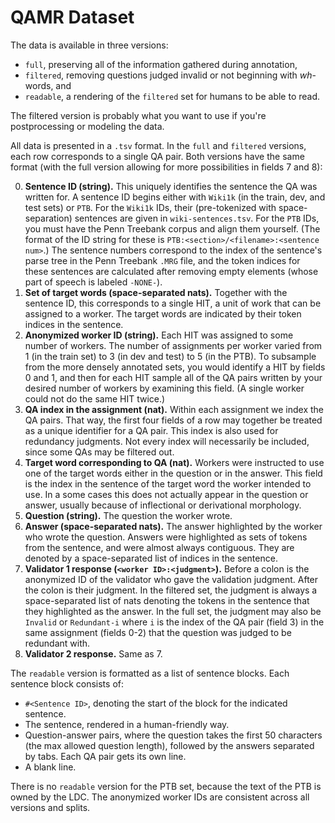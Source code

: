 # QAMR Dataset

The data is available in three versions:

  * `full`, preserving all of the information gathered during annotation,
  * `filtered`, removing questions judged invalid or not beginning with _wh_-words, and
  * `readable`, a rendering of the `filtered` set for humans to be able to read.

The filtered version is probably what you want to use if you're postprocessing or modeling the data.

All data is presented in a `.tsv` format.
In the `full` and `filtered` versions, each row corresponds to a single QA pair.
Both versions have the same format
(with the full version allowing for more possibilities in fields 7 and 8):

  0. **Sentence ID (string).** This uniquely identifies the sentence the QA was written for.
     A sentence ID begins either with `Wiki1k` (in the train, dev, and test sets) or `PTB`.
     For the `Wiki1k` IDs, their (pre-tokenized with space-separation) sentences are given in
     `wiki-sentences.tsv`. For the `PTB` IDs, you must have the Penn Treebank corpus and align them
     yourself. (The format of the ID string for these is `PTB:<section>/<filename>:<sentence num>`.)
     The sentence numbers correspond to the index of the sentence's parse tree in the Penn Treebank
     `.MRG` file, and the token indices for these sentences are calculated after removing empty
     elements (whose part of speech is labeled `-NONE-`).
  1. **Set of target words (space-separated nats).** Together with the sentence ID, this corresponds
     to a single HIT, a unit of work that can be assigned to a worker. The target words are
     indicated by their token indices in the sentence.
  2. **Anonymized worker ID (string).** Each HIT was assigned to some number of workers. The number of
     assignments per worker varied from 1 (in the train set) to 3 (in dev and test) to 5 (in the
     PTB). To subsample from the more densely annotated sets, you would identify a HIT by fields 0
     and 1, and then for each HIT sample all of the QA pairs written by your desired number of
     workers by examining this field. (A single worker could not do the same HIT twice.)
  3. **QA index in the assignment (nat).** Within each assignment we index the QA pairs. That way, the
     first four fields of a row may together be treated as a unique identifier for a QA pair.
     This index is also used for redundancy judgments.
     Not every index will necessarily be included, since some QAs may be filtered out.
  4. **Target word corresponding to QA (nat).** Workers were instructed to use one of the target
     words either in the question or in the answer. This field is the index in the sentence of the
     target word the worker intended to use. In a some cases this does not actually
     appear in the question or answer, usually because of inflectional or derivational morphology.
  5. **Question (string).** The question the worker wrote.
  6. **Answer (space-separated nats).** The answer highlighted by the worker who wrote the question.
     Answers were highlighted as sets of tokens from the sentence, and were almost always
     contiguous. They are denoted by a space-separated list of indices in the sentence.
  7. **Validator 1 response (`<worker ID>:<judgment>`).** Before a colon is the anonymized ID of the
     validator who gave the validation judgment. After the colon is their judgment.
     In the filtered set, the judgment is always a space-separated list of nats denoting the tokens
     in the sentence that they highlighted as the answer. In the full set, the judgment may also be
     `Invalid` or `Redundant-i` where `i` is the index of the QA pair (field 3) in the same
     assignment (fields 0-2) that the question was judged to be redundant with.
  8. **Validator 2 response.** Same as 7.

The `readable` version is formatted as a list of sentence blocks.
Each sentence block consists of:

  * `#<Sentence ID>`, denoting the start of the block for the indicated sentence.
  * The sentence, rendered in a human-friendly way.
  * Question-answer pairs, where the question takes the first 50 characters
    (the max allowed question length), followed by the answers separated by tabs.
    Each QA pair gets its own line.
  * A blank line.

There is no `readable` version for the PTB set, because the text of the PTB is owned by the LDC.
The anonymized worker IDs are consistent across all versions and splits.
